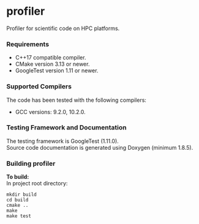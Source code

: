 # profiler

Profiler for scientific code on HPC platforms.

### Requirements

- C++17 compatible compiler.
- CMake version 3.13 or newer.
- GoogleTest version 1.11 or newer.

### Supported Compilers

The code has been tested with the following compilers:
- GCC versions: 9.2.0, 10.2.0.

### Testing Framework and Documentation

The testing framework is GoogleTest (1.11.0).  
Source code documentation is generated using Doxygen (minimum 1.8.5).

### Building profiler

**To build:**  
In project root directory:
~~~~~~~~~~~~~~~~shell
mkdir build
cd build
cmake ..
make
make test
~~~~~~~~~~~~~~~~
